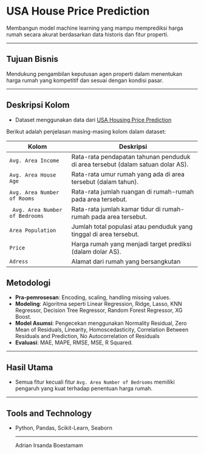 # USA House Price Prediction

Membangun model machine learning yang mampu memprediksi harga rumah secara akurat berdasarkan data historis dan fitur properti.

---

## Tujuan Bisnis

Mendukung pengambilan keputusan agen properti dalam menentukan harga rumah yang kompetitif dan sesuai dengan kondisi pasar.

---

## Deskripsi Kolom

- Dataset menggunakan data dari [USA Housing Price Prediction](https://www.kaggle.com/datasets/vedavyasv/usa-housing/data)

Berikut adalah penjelasan masing-masing kolom dalam dataset:

| Kolom                          | Deskripsi                                                                  |
|--------------------------------|----------------------------------------------------------------------------|
| `Avg. Area Income`             | Rata-rata pendapatan tahunan penduduk di area tersebut (dalam satuan dolar AS).|
| `Avg. Area House Age`          | Rata-rata umur rumah yang ada di area tersebut (dalam tahun).               |
| `Avg. Area Number of Rooms`    | Rata-rata jumlah ruangan di rumah-rumah pada area tersebut.                 |
| ` Avg. Area Number of Bedrooms`| Rata-rata jumlah kamar tidur di rumah-rumah pada area tersebut.             |
| `Area Population`              | Jumlah total populasi atau penduduk yang tinggal di area tersebut.          |
| `Price`                        | Harga rumah yang menjadi target prediksi (dalam dolar AS).                  |
| `Adress`                       | Alamat dari rumah yang bersangkutan                                         |

## Metodologi

- **Pra-pemrosesan**: Encoding, scaling, handling missing values.
- **Modeling**: Algoritma seperti Linear Regression, Ridge, Lasso, KNN Regressor, Decision Tree Regressor, Random Forest Regressor, XG Boost.
- **Model Asumsi**: Pengecekan menggunakan Normality Residual, Zero Mean of Residuals, Linearity, Homoscedasticity, Correlation Between Residuals and Prediction, No Autocorrelation of Residuals
- **Evaluasi**: MAE, MAPE, RMSE, MSE, R Squared.

---

## Hasil Utama

- Semua fitur kecuali fitur `Avg. Area Number of Bedrooms` memiliki pengaruh yang kuat terhadap penentuan harga rumah.

---

 ## Tools and Technology

- Python, Pandas, Scikit-Learn, Seaborn

  ---
  Adrian Irsanda Boestamam
